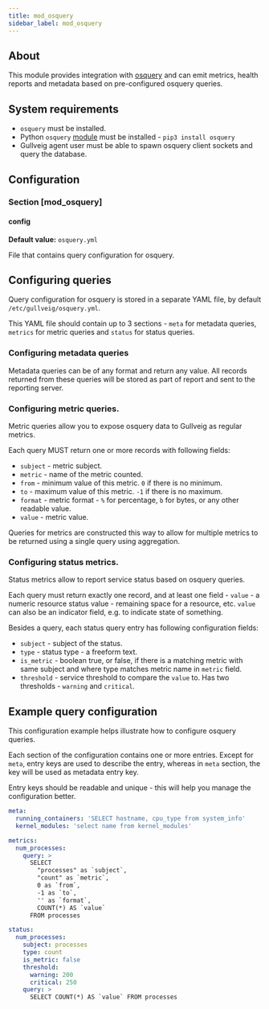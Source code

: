 ```yaml
---
title: mod_osquery
sidebar_label: mod_osquery
---
```


## About

This module provides integration with [osquery](https://osquery.io) and can emit metrics, health reports
and metadata based on pre-configured osquery queries.

## System requirements

- `osquery` must be installed.
- Python `osquery` [module](https://pypi.org/project/osquery/) must be installed - `pip3 install osquery`
- Gullveig agent user must be able to spawn osquery client sockets and query the database.

## Configuration

### Section [mod_osquery]

#### config
**Default value:** `osquery.yml`

File that contains query configuration for osquery.

## Configuring queries

Query configuration for osquery is stored in a separate YAML file, by default `/etc/gullveig/osquery.yml`.

This YAML file should contain up to 3 sections - `meta` for metadata queries, `metrics` for metric queries and `status` for status queries.

### Configuring metadata queries

Metadata queries can be of any format and return any value. All records returned from these queries will be stored as part of report and sent to the reporting server.

### Configuring metric queries.

Metric queries allow you to expose osquery data to Gullveig as regular metrics. 

Each query MUST return one or more records with following fields:

- `subject` - metric subject.
- `metric` - name of the metric counted.
- `from` - minimum value of this metric. `0` if there is no minimum.
- `to` - maximum value of this metric. `-1` if there is no maximum.
- `format` - metric format - `%` for percentage, `b` for bytes, or any other readable value.
- `value` - metric value.

Queries for metrics are constructed this way to allow for multiple metrics to be returned using a single query using aggregation.

### Configuring status metrics.

Status metrics allow to report service status based on osquery queries.

Each query must return exactly one record, and at least one field - `value` - a numeric resource status value - remaining space for a resource, etc. `value` can also be an indicator field, e.g. to indicate state of something.

Besides a query, each status query entry has following configuration fields:

- `subject` - subject of the status.
- `type` - status type - a freeform text.
- `is_metric` - boolean true, or false, if there is a matching metric with same subject and where type matches metric name in `metric` field.
- `threshold` - service threshold to compare the `value` to. Has two thresholds - `warning` and `critical`.

## Example query configuration

This configuration example helps illustrate how to configure osquery queries.

Each section of the configuration contains one or more entries. Except for `meta`, entry keys are used to describe the entry, whereas in `meta` section, the key will be used as metadata entry key.

Entry keys should be readable and unique - this will help you manage the configuration better.

```yaml
meta:
  running_containers: 'SELECT hostname, cpu_type from system_info'
  kernel_modules: 'select name from kernel_modules'

metrics:
  num_processes:
    query: >
      SELECT
        "processes" as `subject`,
        "count" as `metric`,
        0 as `from`,
        -1 as `to`,
        '' as `format`,
        COUNT(*) AS `value`
      FROM processes

status:
  num_processes:
    subject: processes
    type: count
    is_metric: false
    threshold:
      warning: 200
      critical: 250
    query: >
      SELECT COUNT(*) AS `value` FROM processes
``` 
